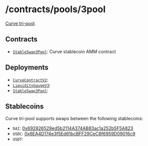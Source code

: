 # /contracts/pools/3pool

[Curve tri-pool](https://www.curve.fi/3pool).

## Contracts

- [`StableSwap3Pool`](StableSwap3Pool.vy): Curve stablecoin AMM contract

## Deployments

- [`CurveContractV2`](../../tokens/CurveTokenV2.vy): [](https://rinkeby.etherscan.io/address/0xcf86Bdc5D9Bdc2eDf00cBfB694D14CbF00975710)
- [`LiquidityGaugeV3`](../../gauges/LiquidityGaugeV3.vy): [](https://rinkeby.etherscan.io/address/0x3Faa2d4A2122411b2E2dBC5e2d4D4b0F437d82f0)
- [`StableSwap3Pool`](StableSwap3Pool.vy): [](https://rinkeby.etherscan.io/address/0xF996af86dFcc4D6C8fC8b5Aab20767C891B714A7)

## Stablecoins

Curve tri-pool supports swaps between the following stablecoins:

- `DAI`: [0x692826529ed5b2114A374AB83ac1a252b5F5A823](https://rinkeby.etherscan.io/address/0x692826529ed5b2114A374AB83ac1a252b5F5A823)
- `USDC`: [0x6EA4D174e3f5Ed61bcBFF29CeC8f6959D09016c9](https://rinkeby.etherscan.io/address/0x6EA4D174e3f5Ed61bcBFF29CeC8f6959D09016c9)
- `USDT`: [](https://rinkeby.etherscan.io/address/0x59dc618fA07328D9046C93854B6805A3513F3Ee0)
